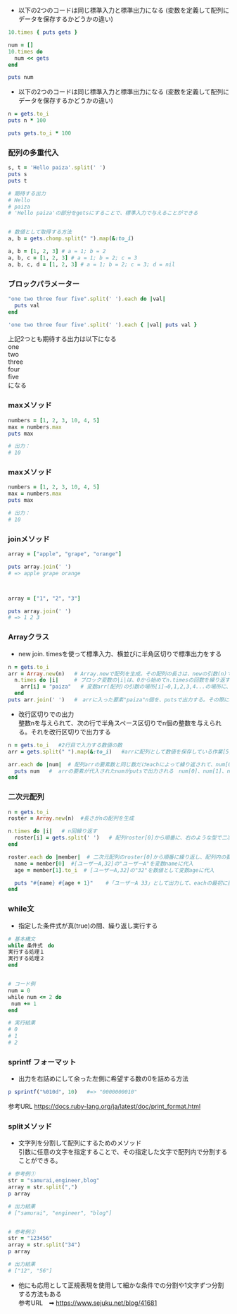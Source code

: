 ```ruby

```
- 以下の2つのコードは同じ標準入力と標準出力になる (変数を定義して配列にデータを保存するかどうかの違い)
```ruby
10.times { puts gets }
```
```ruby
num = []
10.times do
  num << gets
end

puts num
```

- 以下の2つのコードは同じ標準入力と標準出力になる (変数を定義して配列にデータを保存するかどうかの違い)
```ruby
n = gets.to_i
puts n * 100
```
```ruby
puts gets.to_i * 100
```

### 配列の多重代入
```ruby
s, t = 'Hello paiza'.split(' ')
puts s
puts t

# 期待する出力
# Hello
# paiza
# 'Hello paiza'の部分をgetsにすることで、標準入力で与えることができる


# 数値として取得する方法
a, b = gets.chomp.split(" ").map(&:to_i)
```
```ruby
a, b = [1, 2, 3] # a = 1; b = 2
a, b, c = [1, 2, 3] # a = 1; b = 2; c = 3
a, b, c, d = [1, 2, 3] # a = 1; b = 2; c = 3; d = nil

```

### ブロックパラメーター
```ruby
"one two three four five".split(' ').each do |val|
  puts val
end
```
```ruby
'one two three four five'.split(' ').each { |val| puts val }
```
上記2つとも期待する出力は以下になる  
one  
two  
three  
four  
five  
になる


### maxメソッド
```ruby
numbers = [1, 2, 3, 10, 4, 5]
max = numbers.max
puts max

# 出力：
# 10
```

### maxメソッド
```ruby
numbers = [1, 2, 3, 10, 4, 5]
max = numbers.max
puts max

# 出力：
# 10
```
### joinメソッド　

```ruby
array = ["apple", "grape", "orange"]

puts array.join(' ')
# => apple grape orange



array = ["1", "2", "3"]

puts array.join(' ')
# => 1 2 3

```

### Arrayクラス
- new  join. timesを使って標準入力、横並びに半角区切りで標準出力をする
```ruby
n = gets.to_i
arr = Array.new(n)   # Array.newで配列を生成。その配列の長さは、newの引数(n)で入力された数値で決めてる
  n.times do |i|　　　# ブロック変数の|i|は、0から始めてn.timesの回数を繰り返す 0,1,2,3,4...
    arr[i] = "paiza"   # 変数arr(配列)の引数の場所[i]→0,1,2,3,4...の場所に、"paiza"を入れていく
  end
puts arr.join(' ')   #　arrに入った要素"paiza"n個を、putsで出力する。その際に、joinメソッドを使って(' '）を使って繋いで出力している
```

- 改行区切りでの出力   
整数nを与えられて、次の行で半角スペース区切りでn個の整数を与えられる。それを改行区切りで出力する
```ruby
n = gets.to_i   #2行目で入力する数値の数
arr = gets.split(" ").map(&:to_i)   #arrに配列として数値を保存している作業[5, 6, 10, 3, .... ]

arr.each do |num|  # 配列arrの要素数と同じ数だけeachによって繰り返されて、num[0]、num[1]、num[2]...の順番でarrの値がnumに代入される
  puts num   #  arrの要素が代入されたnumがputsで出力される　num[0]、num[1]、num[2]...
end

```

### 二次元配列　
```ruby
n = gets.to_i
roster = Array.new(n)  #長さがnの配列を生成

n.times do |i|   # n回繰り返す
  roster[i] = gets.split(' ')   # 配列roster[0]から順番に、右のような型で二次元配列で保存される[[ユーザーA,32],[ユーザーB,27],[ユーザーC,40]]
end

roster.each do |member|  # 二次元配列のroster[0]から順番に繰り返し、配列内の要素をそれぞれ変数に代入する roster[0]に該当する[ユーザーA,32]からeach開始
  name = member[0]  #[ユーザーA,32]の"ユーザーA"を変数nameに代入
  age = member[1].to_i  # [ユーザーA,32]の"32"を数値として変数ageに代入

  puts "#{name} #{age + 1}"    #「ユーザーA 33」として出力して、eachの最初に戻ってroster[1]で同じ処理を繰り返す
end
```

### while文
- 指定した条件式が真(true)の間、繰り返し実行する
```ruby
# 基本構文
while 条件式　do
実行する処理１
実行する処理２
end


# コード例
num = 0
while num <= 2 do
 num += 1
end

# 実行結果
# 0
# 1
# 2
```
### sprintf フォーマット
- 出力を右詰めにして余った左側に希望する数の0を詰める方法
```ruby
p sprintf("%010d", 10)   #=> "0000000010"
```
参考URL  https://docs.ruby-lang.org/ja/latest/doc/print_format.html


### splitメソッド
- 文字列を分割して配列にするためのメソッド   
引数に任意の文字を指定することで、その指定した文字で配列内で分割することができる。
```ruby
# 参考例①
str = "samurai,engineer,blog" 
array = str.split(",") 
p array

# 出力結果
# ["samurai", "engineer", "blog"]


# 参考例②
str = "123456" 
array = str.split("34")
p array

# 出力結果
# ["12", "56"]
```
- 他にも応用として正規表現を使用して細かな条件での分割や1文字ずつ分割する方法もある   
参考URL　➡︎  https://www.sejuku.net/blog/41681
